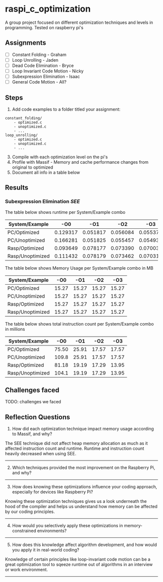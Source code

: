 # raspi_c_optimization
A group project focused on different optimization techniques and levels in programming. Tested on raspberry pi's

## Assignments

- [ ] Constant Folding - Graham
- [ ] Loop Unrolling - Jaden
- [ ] Dead Code Elimination - Bryce
- [ ] Loop Invariant Code Motion - Nicky
- [ ] Subexpression Elimination - Isaac
- [ ] General Code Motion - All?

## Steps
1. Add code examples to a folder titled your assignment:

```
constant_folding/
    - optimized.c
    - unoptimized.c
    - ...
loop_unrolling/
    - optimized.c
    - unoptimized.c
    - ...
```

3. Compile with each optimization level on the pi's
4. Profile with Massif - Memory and cache performance changes from original to optimized
5. Document all info in a table below

## Results

### Subexpression Elimination ***SEE***

The table below shows runtime per System/Example combo

| System/Example   |   -O0    |   -O1    |   -O2    |   -O3    | 
| ---------------- | -------- | -------- | -------- | -------- |
| PC/Optimized     | 0.129317 | 0.051817 | 0.056084 | 0.055378 |
| PC/Unoptimized   | 0.166281 | 0.051825 | 0.055457 | 0.054935 |
| Rasp/Optimized   | 0.093649 | 0.078177 | 0.073390 | 0.070039 |
| Rasp/Unoptimized | 0.111432 | 0.078179 | 0.073462 | 0.070319 |

The table below shows Memory Usage per System/Example combo in MB

| System/Example   |   -O0    |   -O1    |   -O2    |   -O3    | 
| ---------------- | -------- | -------- | -------- | -------- |
| PC/Optimized     |   15.27  |   15.27  |   15.27  |   15.27  |
| PC/Unoptimized   |   15.27  |   15.27  |   15.27  |   15.27  |
| Rasp/Optimized   |   15.27  |   15.27  |   15.27  |   15.27  |
| Rasp/Unoptimized |   15.27  |   15.27  |   15.27  |   15.27  |

The table below shows total instruction count per System/Example combo in millions

| System/Example   |   -O0    |   -O1    |   -O2    |   -O3    | 
| ---------------- | -------- | -------- | -------- | -------- |
| PC/Optimized     |   75.50  |   25.91  |   17.57  |   17.57  |
| PC/Unoptimized   |   109.8  |   25.91  |   17.57  |   17.57  |
| Rasp/Optimized   |   81.18  |   19.19  |   17.29  |   13.95  |
| Rasp/Unoptimized |   104.1  |   19.19  |   17.29  |   13.95  |



## Challenges faced

TODO: challenges we faced 

## Reflection Questions

1. How did each optimization technique impact memory usage according to Massif,
and why?

The SEE technique did not affect heap memory allocation as much as it affected instruction count and runtime. Runtime and instruction count heavily decreased when using SEE.

---

2. Which techniques provided the most improvement on the Raspberry Pi, and why?



---

3. How does knowing these optimizations influence your coding approach, especially
for devices like Raspberry Pi?

Knowing these optimization techniques gives us a look underneath the hood of the compiler and helps us understand how memory can be affected by our coding principles.



---

4. How would you selectively apply these optimizations in memory-constrained
environments?



---

5. How does this knowledge affect algorithm development, and how would you apply
it in real-world coding?

Knowledge of certain principles like loop-invariant code motion can be a great optimization tool to sqeeze runtime out of algorithms in an interview or work environment. 


---
